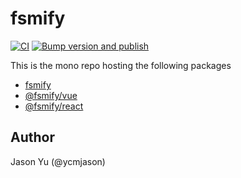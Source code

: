 # fsmify

[![CI](https://github.com/ycmjason/fsmify/actions/workflows/ci.yml/badge.svg)](https://github.com/ycmjason/fsmify/actions/workflows/ci.yml)
[![Bump version and publish](https://github.com/ycmjason/fsmify/actions/workflows/publish.yml/badge.svg)](https://github.com/ycmjason/fsmify/actions/workflows/publish.yml)

This is the mono repo hosting the following packages

- [fsmify](https://github.com/ycmjason/fsmify/tree/main/packages/fsmify)
- [@fsmify/vue](https://github.com/ycmjason/fsmify/tree/main/packages/%40fsmify/vue)
- [@fsmify/react](https://github.com/ycmjason/fsmify/tree/main/packages/%40fsmify/react)

## Author

Jason Yu (@ycmjason)
